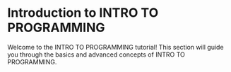 # Introduction to INTRO TO PROGRAMMING

Welcome to the INTRO TO PROGRAMMING tutorial! This section will guide you through the basics and advanced concepts of INTRO TO PROGRAMMING.
